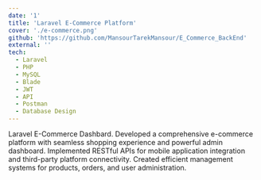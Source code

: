 ```yaml
---
date: '1'
title: 'Laravel E-Commerce Platform'
cover: './e-commerce.png'
github: 'https://github.com/MansourTarekMansour/E_Commerce_BackEnd'
external: ''
tech:
  - Laravel
  - PHP
  - MySQL
  - Blade
  - JWT
  - API
  - Postman
  - Database Design
---
```



Laravel E-Commerce Dashbard.
Developed a comprehensive e-commerce platform with seamless shopping experience and powerful admin dashboard.
Implemented RESTful APIs for mobile application integration and third-party platform connectivity.
Created efficient management systems for products, orders, and user administration.